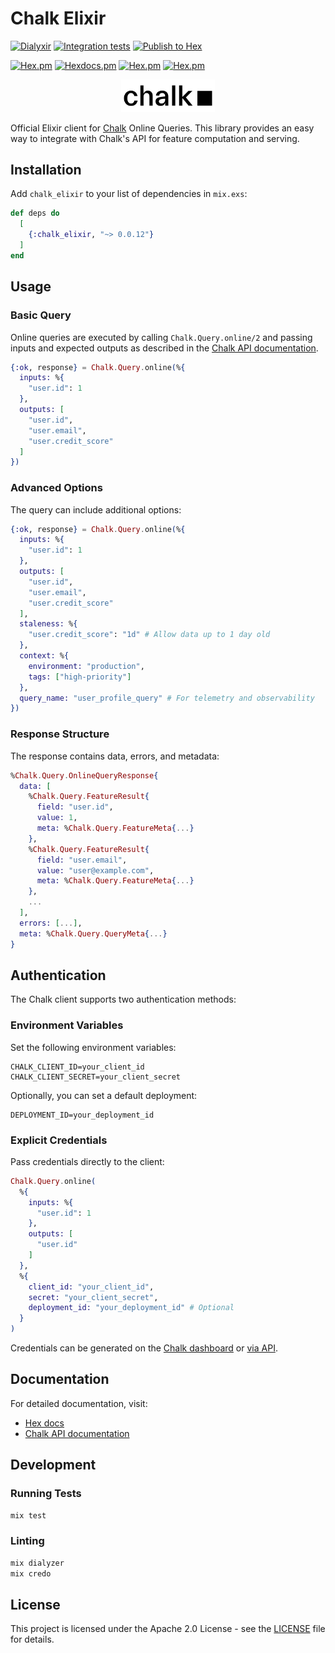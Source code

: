 # Chalk Elixir

[![Dialyxir](https://github.com/chalk-ai/chalk-elixir/actions/workflows/dialyxir.yaml/badge.svg)](https://github.com/chalk-ai/chalk-elixir/actions/workflows/dialyxir.yaml)
[![Integration tests](https://github.com/chalk-ai/chalk-elixir/actions/workflows/integration-test.yaml/badge.svg)](https://github.com/chalk-ai/chalk-elixir/actions/workflows/integration-test.yaml)
[![Publish to Hex](https://github.com/chalk-ai/chalk-elixir/actions/workflows/publish.yaml/badge.svg)](https://github.com/chalk-ai/chalk-elixir/actions/workflows/publish.yaml)

[![Hex.pm](https://img.shields.io/hexpm/v/chalk_elixir.svg)](https://hex.pm/packages/chalk_elixir)
[![Hexdocs.pm](https://img.shields.io/badge/hex-docs-lightgreen.svg)](https://hexdocs.pm/chalk_elixir/)
[![Hex.pm](https://img.shields.io/hexpm/dt/chalk_elixir.svg)](https://hex.pm/packages/chalk_elixir)
[![Hex.pm](https://img.shields.io/hexpm/dw/chalk_elixir.svg)](https://hex.pm/packages/chalk_elixir)

<p align="center">
  <img src="assets/chalk-logo.png" alt="Chalk Logo" width="150" />
</p>

Official Elixir client for [Chalk](https://chalk.ai) Online Queries. This library provides an easy way to integrate with Chalk's API for feature computation and serving.

## Installation

Add `chalk_elixir` to your list of dependencies in `mix.exs`:

```elixir
def deps do
  [
    {:chalk_elixir, "~> 0.0.12"}
  ]
end
```

## Usage

### Basic Query

Online queries are executed by calling `Chalk.Query.online/2` and passing inputs and expected outputs as described in the [Chalk API documentation](https://docs.chalk.ai/docs/query-basics).

```elixir
{:ok, response} = Chalk.Query.online(%{
  inputs: %{
    "user.id": 1
  },
  outputs: [
    "user.id",
    "user.email",
    "user.credit_score"
  ]
})
```

### Advanced Options

The query can include additional options:

```elixir
{:ok, response} = Chalk.Query.online(%{
  inputs: %{
    "user.id": 1
  },
  outputs: [
    "user.id",
    "user.email",
    "user.credit_score"
  ],
  staleness: %{
    "user.credit_score": "1d" # Allow data up to 1 day old
  },
  context: %{
    environment: "production",
    tags: ["high-priority"]
  },
  query_name: "user_profile_query" # For telemetry and observability
})
```

### Response Structure

The response contains data, errors, and metadata:

```elixir
%Chalk.Query.OnlineQueryResponse{
  data: [
    %Chalk.Query.FeatureResult{
      field: "user.id",
      value: 1,
      meta: %Chalk.Query.FeatureMeta{...}
    },
    %Chalk.Query.FeatureResult{
      field: "user.email",
      value: "user@example.com",
      meta: %Chalk.Query.FeatureMeta{...}
    },
    ...
  ],
  errors: [...],
  meta: %Chalk.Query.QueryMeta{...}
}
```

## Authentication

The Chalk client supports two authentication methods:

### Environment Variables

Set the following environment variables:

```
CHALK_CLIENT_ID=your_client_id
CHALK_CLIENT_SECRET=your_client_secret
```

Optionally, you can set a default deployment:

```
DEPLOYMENT_ID=your_deployment_id
```

### Explicit Credentials

Pass credentials directly to the client:

```elixir
Chalk.Query.online(
  %{
    inputs: %{
      "user.id": 1
    },
    outputs: [
      "user.id"
    ]
  },
  %{    
    client_id: "your_client_id",
    secret: "your_client_secret",
    deployment_id: "your_deployment_id" # Optional
  }
)
```

Credentials can be generated on the [Chalk dashboard](https://console.chalk.ai) or [via API](https://docs.chalk.ai/docs/online-authentication#fetching-an-access-token).

## Documentation

For detailed documentation, visit:
- [Hex docs](https://hexdocs.pm/chalk_elixir/)
- [Chalk API documentation](https://docs.chalk.ai/docs/query-basics)

## Development

### Running Tests

```bash
mix test
```

### Linting

```bash
mix dialyzer
mix credo
```

## License

This project is licensed under the Apache 2.0 License - see the [LICENSE](LICENSE) file for details.